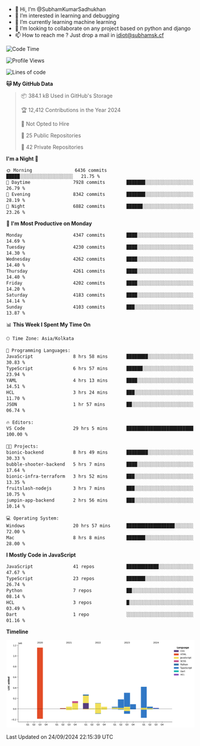 - 👋 Hi, I’m @SubhamKumarSadhukhan
- 👀 I’m interested in learning and debugging
- 🌱 I’m currently learning machine learning
- 💞️ I’m looking to collaborate on any project based on python and django
- 📫 How to reach me ?
      Just drop a mail in idiot@subhamsk.cf

<!---
SubhamKumarSadhukhan/SubhamKumarSadhukhan is a ✨ special ✨ repository because its `README.md` (this file) appears on your GitHub profile.
You can click the Preview link to take a look at your changes.
--->


<!--START_SECTION:waka-->
![Code Time](http://img.shields.io/badge/Code%20Time-2%2C538%20hrs%2011%20mins-blue)

![Profile Views](http://img.shields.io/badge/Profile%20Views-9-blue)

![Lines of code](https://img.shields.io/badge/From%20Hello%20World%20I%27ve%20Written-2.8%20million%20lines%20of%20code-blue)

**🐱 My GitHub Data** 

> 📦 384.1 kB Used in GitHub's Storage 
 > 
> 🏆 12,412 Contributions in the Year 2024
 > 
> 🚫 Not Opted to Hire
 > 
> 📜 25 Public Repositories 
 > 
> 🔑 42 Private Repositories 
 > 
**I'm a Night 🦉** 

```text
🌞 Morning                6436 commits        █████░░░░░░░░░░░░░░░░░░░░   21.75 % 
🌆 Daytime                7928 commits        ███████░░░░░░░░░░░░░░░░░░   26.79 % 
🌃 Evening                8342 commits        ███████░░░░░░░░░░░░░░░░░░   28.19 % 
🌙 Night                  6882 commits        ██████░░░░░░░░░░░░░░░░░░░   23.26 % 
```
📅 **I'm Most Productive on Monday** 

```text
Monday                   4347 commits        ████░░░░░░░░░░░░░░░░░░░░░   14.69 % 
Tuesday                  4230 commits        ████░░░░░░░░░░░░░░░░░░░░░   14.30 % 
Wednesday                4262 commits        ████░░░░░░░░░░░░░░░░░░░░░   14.40 % 
Thursday                 4261 commits        ████░░░░░░░░░░░░░░░░░░░░░   14.40 % 
Friday                   4202 commits        ████░░░░░░░░░░░░░░░░░░░░░   14.20 % 
Saturday                 4183 commits        ████░░░░░░░░░░░░░░░░░░░░░   14.14 % 
Sunday                   4103 commits        ███░░░░░░░░░░░░░░░░░░░░░░   13.87 % 
```


📊 **This Week I Spent My Time On** 

```text
🕑︎ Time Zone: Asia/Kolkata

💬 Programming Languages: 
JavaScript               8 hrs 58 mins       ████████░░░░░░░░░░░░░░░░░   30.83 % 
TypeScript               6 hrs 57 mins       ██████░░░░░░░░░░░░░░░░░░░   23.94 % 
YAML                     4 hrs 13 mins       ████░░░░░░░░░░░░░░░░░░░░░   14.51 % 
HCL                      3 hrs 24 mins       ███░░░░░░░░░░░░░░░░░░░░░░   11.70 % 
JSON                     1 hr 57 mins        ██░░░░░░░░░░░░░░░░░░░░░░░   06.74 % 

🔥 Editors: 
VS Code                  29 hrs 5 mins       █████████████████████████   100.00 % 

🐱‍💻 Projects: 
bionic-backend           8 hrs 49 mins       ████████░░░░░░░░░░░░░░░░░   30.33 % 
bubble-shooter-backend   5 hrs 7 mins        ████░░░░░░░░░░░░░░░░░░░░░   17.64 % 
bionic-infra-terraform   3 hrs 52 mins       ███░░░░░░░░░░░░░░░░░░░░░░   13.35 % 
fruitslash-nodejs        3 hrs 7 mins        ███░░░░░░░░░░░░░░░░░░░░░░   10.75 % 
jumpin-app-backend       2 hrs 56 mins       ███░░░░░░░░░░░░░░░░░░░░░░   10.14 % 

💻 Operating System: 
Windows                  20 hrs 57 mins      ██████████████████░░░░░░░   72.00 % 
Mac                      8 hrs 8 mins        ███████░░░░░░░░░░░░░░░░░░   28.00 % 
```

**I Mostly Code in JavaScript** 

```text
JavaScript               41 repos            ████████████░░░░░░░░░░░░░   47.67 % 
TypeScript               23 repos            ███████░░░░░░░░░░░░░░░░░░   26.74 % 
Python                   7 repos             ██░░░░░░░░░░░░░░░░░░░░░░░   08.14 % 
HCL                      3 repos             █░░░░░░░░░░░░░░░░░░░░░░░░   03.49 % 
Dart                     1 repo              ░░░░░░░░░░░░░░░░░░░░░░░░░   01.16 % 
```



**Timeline**

![Lines of Code chart](https://raw.githubusercontent.com/SubhamKumarSadhukhan/SubhamKumarSadhukhan/main/assets/bar_graph.png)


 Last Updated on 24/09/2024 22:15:39 UTC
<!--END_SECTION:waka-->
